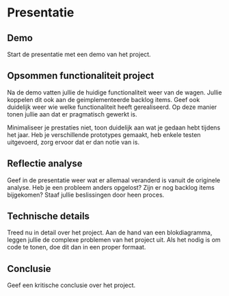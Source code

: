 # Presentatie

## Demo

Start de presentatie met een demo van het project.

## Opsommen functionaliteit project

Na de demo vatten jullie de huidige functionaliteit weer van de wagen. Jullie
koppelen dit ook aan de geimplementeerde backlog items. Geef ook duidelijk weer
wie welke functionaliteit heeft gerealiseerd. Op deze manier tonen jullie aan
dat er pragmatisch gewerkt is. 

Minimaliseer je prestaties niet, toon duidelijk aan wat je gedaan hebt tijdens
het jaar. Heb je verschillende prototypes gemaakt, heb enkele testen
uitgevoerd, zorg ervoor dat er dan notie van is. 

## Reflectie analyse
Geef in de presentatie weer wat er allemaal veranderd is vanuit de originele
analyse. Heb je een probleem anders opgelost? Zijn er nog backlog items
bijgekomen? Staaf jullie beslissingen door heen proces.

## Technische details
Treed nu in detail over het project. Aan de hand van een blokdiagramma, leggen
jullie de complexe problemen van het project uit. Als het nodig is om code te
tonen, doe dit dan in een proper formaat.

## Conclusie
Geef een kritische conclusie over het project.

